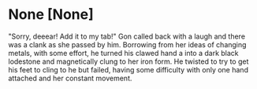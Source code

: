 # None [None]
"Sorry, deeear! Add it to my tab!" Gon called back with a laugh and there was a clank as she passed by him. Borrowing from her ideas of changing metals, with some effort, he turned his clawed hand a into a dark black lodestone and magnetically clung to her iron form. He twisted to try to get his feet to cling to he but failed, having some difficulty with only one hand attached and her constant movement.
